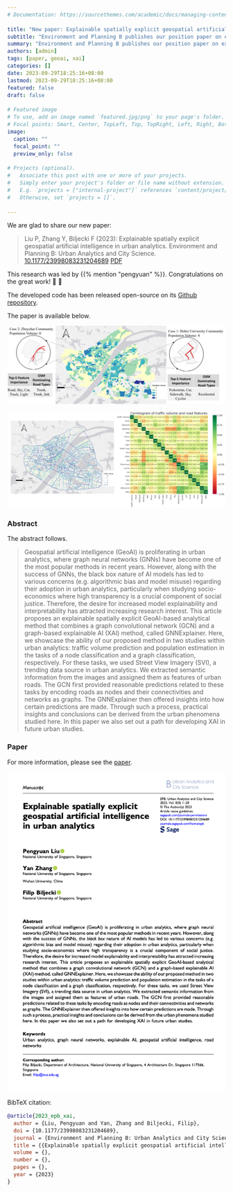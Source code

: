 ```yaml
---
# Documentation: https://sourcethemes.com/academic/docs/managing-content/

title: "New paper: Explainable spatially explicit geospatial artificial intelligence in urban analytics"
subtitle: "Environment and Planning B publishes our position paper on explainable spatially explicit GeoAI."
summary: "Environment and Planning B publishes our position paper on explainable spatially explicit GeoAI."
authors: [admin]
tags: [paper, geoai, xai]
categories: []
date: 2023-09-29T18:25:16+08:00
lastmod: 2023-09-29T18:25:16+08:00
featured: false
draft: false

# Featured image
# To use, add an image named `featured.jpg/png` to your page's folder.
# Focal points: Smart, Center, TopLeft, Top, TopRight, Left, Right, BottomLeft, Bottom, BottomRight.
image:
  caption: ""
  focal_point: ""
  preview_only: false

# Projects (optional).
#   Associate this post with one or more of your projects.
#   Simply enter your project's folder or file name without extension.
#   E.g. `projects = ["internal-project"]` references `content/project/deep-learning/index.md`.
#   Otherwise, set `projects = []`.

---
```


We are glad to share our new paper:

> Liu P, Zhang Y, Biljecki F (2023): Explainable spatially explicit geospatial artificial intelligence in urban analytics. Environment and Planning B: Urban Analytics and City Science. [<i class="ai ai-doi-square ai"></i> 10.1177/23998083231204689](https://doi.org/10.1177/23998083231204689) [<i class="far fa-file-pdf"></i> PDF](/publication/2023-epb-xai/2023-epb-xai.pdf)</i>

This research was led by {{% mention "pengyuan" %}}.
Congratulations on the great work! :raised_hands: :clap:

The developed code has been released open-source on its [Github repository](https://github.com/PengyuanLiu1993/XAI-Urban-Analytics).

The paper is available below.

![](1.png)

![](2.png)

### Abstract

The abstract follows.

> Geospatial artificial intelligence (GeoAI) is proliferating in urban analytics, where graph neural networks (GNNs) have become one of the most popular methods in recent years. However, along with the success of GNNs, the black box nature of AI models has led to various concerns (e.g. algorithmic bias and model misuse) regarding their adoption in urban analytics, particularly when studying socio-economics where high transparency is a crucial component of social justice. Therefore, the desire for increased model explainability and interpretability has attracted increasing research interest. This article proposes an explainable spatially explicit GeoAI-based analytical method that combines a graph convolutional network (GCN) and a graph-based explainable AI (XAI) method, called GNNExplainer. Here, we showcase the ability of our proposed method in two studies within urban analytics: traffic volume prediction and population estimation in the tasks of a node classification and a graph classification, respectively. For these tasks, we used Street View Imagery (SVI), a trending data source in urban analytics. We extracted semantic information from the images and assigned them as features of urban roads. The GCN first provided reasonable predictions related to these tasks by encoding roads as nodes and their connectivities and networks as graphs. The GNNExplainer then offered insights into how certain predictions are made. Through such a process, practical insights and conclusions can be derived from the urban phenomena studied here. In this paper we also set out a path for developing XAI in future urban studies.

### Paper 

For more information, please see the [paper](/publication/2023-epb-xai/).

[![](page-one.png)](/publication/2023-epb-xai/)

BibTeX citation:
```bibtex
@article{2023_epb_xai,
  author = {Liu, Pengyuan and Yan, Zhang and Biljecki, Filip},
  doi = {10.1177/23998083231204689},
  journal = {Environment and Planning B: Urban Analytics and City Science},
  title = {{Explainable spatially explicit geospatial artificial intelligence in urban analytics}},
  volume = {},
  number = {},
  pages = {},
  year = {2023}
}
```
